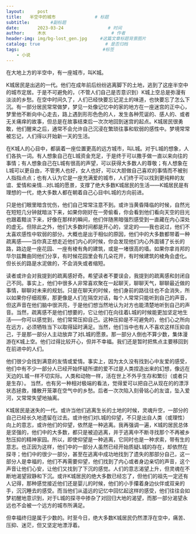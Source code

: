 ```yaml
---
layout:     post                       
title:   半空中的城市               # 标题
subtitle:        #副标题
date:       2023-03-24                 # 时间
author:     木水                         # 作者
header-img: img/bg-lost_gen.jpg     #这篇文章标题背景图片
catalog: true                         # 是否归档
tags:                                #标签
    - 小说
---
```

在大地上方的半空中，有一座城市，叫K城。

K城居民是出逃的一代。他们在成年前后纷纷逃离脚下的土地，逃到了这座半空中的城市定居。于是不可避免的，（不管人们自己是否意识到）K城上空总是弥漫有淡淡的乡愁。在空中时间久了，人们已经快要忘记泥土的味道，也快要忘了怎么下沉。有一部分居民常常做梦，梦见一处像记忆中的家的地方在一座迷宫的正中心，梦里他不断向中心走去，路上遇到形形色色的人，发生各种荒诞的、感人的、或者无关痛痒的故事，但总是在故事结束后一次次地回到迷宫的起点。K城居民很勇敢，他们醒来之后，通常不会允许自己沉浸在繁琐往事和软弱的感性中。梦境常常被忘记，人们得以开始新一天的生活。

在K城人的心目中，都装着一座位置更高的远方城市，叫L城。对于L城的想象，人们各执一词。有人想象自己在L城资金充足，于是终于可以撒手做一直以来向往的事情；有人想象自己在L城有很高的声望，可以获得大多数人的尊敬；有人想象在L城可以更自由，不管男人也好，女人也好，可以大胆做自己喜欢的事情而不被别人指指点点；也有人认为它是一座充满爱的城市，人们终于可以找到更纯粹的友谊、爱情和亲情…对L城的愿景，支撑了绝大多数K城居民的生活——K城居民是有理想的一代，绝大多数人都在朝着自己心目中L城的方向前进。

只是他们眼里暗含忧伤，他们自己常常注意不到。或许当黄昏降临的时候，自然光在短短几分钟就暗淡下来，如果你刚好在一旁偷看，你会看到他们看向天空的目光也跟着黯淡下来，好像在那样的瞬间，他们伴随黑暗强烈感受到一直藏在内心深处的虚无。但除此之外，他们大多数时间都是开心的，坚定的——我也说过，他们不太喜欢感性中软弱的部分。大概也是出于相似的原因，他们中的大多数都带着一种疏离感——当你真正想走近他们内心的时候，你会发现他们内心外面铺了长长的路，路边是一座花园、一座有棱有角的建筑，或是一堵很高的墙。如果你拿肖邦的华尔兹舞曲同他们分享，有时候花园里会有几朵花开，有时候建筑的棱角会虚化。但长长的路是水泥做的，不会消失或者缩短。

读者或许会对我提到的疏离感好奇。希望读者不要误会，我提到的疏离感和封闭自己不同。事实上，他们中很多人非常喜欢聚在一起聊天，聊聊天气，聊聊最近做的事情，聊聊对未来的规划。只是在聊天的时候，他们身前的路往往也不会消失，所以如果你仔细观察，那更像是人们在隔空对话，每个人常常只能听到自己的声音，但这声音在他们脑中很洪亮，于是他们想当然地认为对方也能清楚地听到自己的声音。当然，疏离感不是他们想要的，它让他们在向往着L城的时候能更加坚定地生活——你可以感觉到，他们常常压抑自己。这种压抑是不可避免的，他们心之所向在远方，必须牺牲当下以取得延时满足。当然，他们当中也有人不喜欢这样压抑自己，于是那一部分人主动放弃了对L城的愿景。那一部分人倒也不算少数，集体漫游在K城上空。他们过得比较开心，但并不幸福。我们还是暂时把焦点主要移回到在前进中的人们。

他们很少会找到满意的友情或爱情。事实上，因为太久没有找到心中友爱的感受，他们中有不少一部分人已经开始怀疑所谓的爱不过是人类捏造出来的幻想，像远在天边的L城一样不切实际。人类和动物一样，活在世上不外乎生存和繁衍（或者只是生存）。 当然，也有另一种相对极端的看法，觉得爱可以把自己从现在的的漂浮状态拯救，播散开笼罩在空气中的乡愁。后者一次次陷入刻骨铭心的友谊，坠入爱河，又常常失望地抽离。

K城居民是迷失的一代。或许当他们逃离生长的土地的时候，灵魂升空，一部分的自己已经长久地遗留在过去。或许他们对L城的仰望，不只是出自人类（或理性）向上的意志，或许他们的仰望，依然是一种逃离。我再强调一遍，K城的居民总体是坚强的，他们中的大多数，都只是被迫逃离，并于逃离中不断寻找那个不再被乡愁压抑的精神家园。所以，即使仰望是一种逃离，它同时也是一种求索，带有生的意志。也正因为这样，他们中的一部分人虽然已经开始质疑L城的存在，却依然在探寻；他们中的很少一部分，甚至在逃离中成功地找到了遗失的那部分自己，这一部分人是幸福的，他们不再需要仰望，他们找到了内心或者身边亲切的声音，这个声音让他们心安，让他们又找到了下沉的感觉。人们的意志渴望上升，但灵魂在不断地渴望寂静和下沉。或许K城居民的绝大多数已经忘了，但他们的祖先一定还有人记得，那种感觉接近他们还是婴儿的时候，他们的小手攥着身边伙伴或双亲的手，沉沉睡去的感受。而当他们从遥远的记忆中回忆起这样的感受，他们往往会如梦初醒地意识到，对于L城的探寻中掺杂了对回归大地的渴望，而那一部分渴望永远也不会被一个远方的城市所满足。

但幸福终归是属于少数的。时至今日，绝大多数K城居民仍然漂浮在空中，痛苦、压抑、迷茫，但又坚定地漂浮着。
